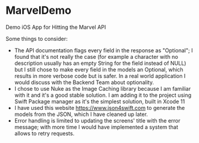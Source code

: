 # MarvelDemo
Demo iOS App for Hitting the Marvel API

Some things to consider:

- The API documentation flags every field in the response as "Optional"; I found that it's not really the case (for example a character with no description usually has an empty String for the field instead of NULL) but I still chose to make every field in the models an Optional, which results in more verbose code but is safer. In a real world application I would discuss with the Backend Team about optionality.
- I chose to use Nuke as the Image Caching library because I am familiar with it and it's a good stable solution. I am adding it to the project using Swift Package manager as it's the simplest solution, built in Xcode 11
- I have used this website https://www.json4swift.com to generate the models from the JSON, which I have cleaned up later.
- Error handling is limited to updating the screens' title with the error message; with more time I would have implemented a system that allows to retry requests.
